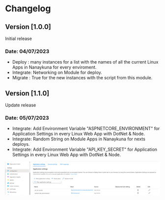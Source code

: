 # Changelog

## Version [1.0.0]

Initial release

### Date: 04/07/2023

- Deploy   : many instances for a list with the names of all the current Linux Apps in Nanaykuna for every enviroment.
- Integrate: Networking on Module for deploy.
- Migrate  : True for the new instances with the script from this module.

## Version [1.1.0]

Update release

### Date: 05/07/2023

- Integrate: Add Environment Variable "ASPNETCORE_ENVIRONMENT" for Application Settings in every Linux Web App with DotNet & Node.
- Integrate: Random String on Module Apps in Nanaykuna for nexts deploys.
- Integrate: Add Environment Variable "API_KEY_SECRET" for Application Settings in every Linux Web App with DotNet & Node.

![Alt text](image.png)
